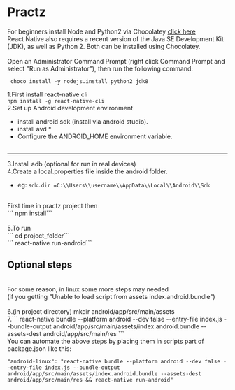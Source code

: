 # Practz
For beginners
install Node and Python2 via Chocolatey
<a href="https://chocolatey.org/"> click  here</a><br/>
React Native also requires a recent version of the Java SE Development Kit (JDK), as well as Python 2. Both can be installed using Chocolatey.<br/>
<br/>
Open an Administrator Command Prompt (right click Command Prompt and select "Run as Administrator"), then run the following command:

 ``` choco install -y nodejs.install python2 jdk8```

1.First install react-native cli <br/>
```npm install -g react-native-cli``` <br/>
2.Set up Android development environment <br/>
 * install android sdk (install via android studio). <br/>
 * install avd *<br/>
 * Configure the ANDROID_HOME environment variable. <br/>
     <br/>
----
3.Install adb (optional for run in real devices) <br/>
4.Create a local.properties file inside the android folder. <br/>
 * eg: ``` sdk.dir =C:\\Users\\username\\AppData\\Local\\Android\\Sdk ``` <br/>
<br/>
First time in practz project then<br/>
 ``` npm install``` <br/>
<br/>
5.To run <br/>
 ``` cd project_folder``` <br/>
 ``` react-native run-android``` <br/>
 <h2>Optional steps</h2> <br/>
 For some reason, in linux some more steps may needed<br/>
 (if you getting "Unable to load script from assets index.android.bundle")<br/>
<br/>
6.(in project directory) mkdir android/app/src/main/assets<br/>
7.``` react-native bundle --platform android --dev false --entry-file index.js --bundle-output android/app/src/main/assets/index.android.bundle --assets-dest android/app/src/main/res ```
<br/>
You can automate the above steps by placing them in scripts part of package.json like this:<br/>

 ``` "android-linux": "react-native bundle --platform android --dev false --entry-file index.js --bundle-output android/app/src/main/assets/index.android.bundle --assets-dest android/app/src/main/res && react-native run-android" ```

